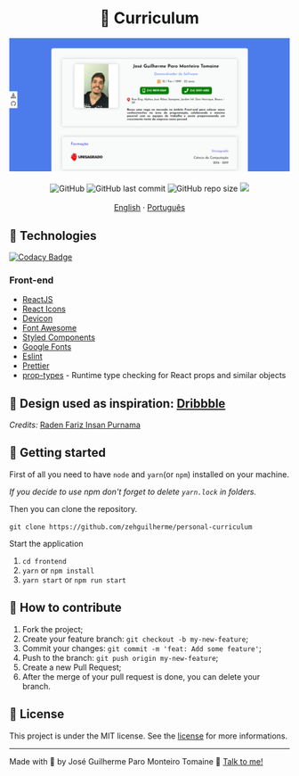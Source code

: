 <h1 align="center">
  📑 Curriculum
</h1>

<div align="center">
  <img src="./frontend/assets/../src/assets/curriculum.png" alt="Imagem do Currículo">
</div>

<br/>

<div align="center">
  <img alt="GitHub" src="https://img.shields.io/github/license/zehguilherme/personal-curriculum">
  <img alt="GitHub last commit" src="https://img.shields.io/github/last-commit/zehguilherme/personal-curriculum">
  <img alt="GitHub repo size" src="https://img.shields.io/github/repo-size/zehguilherme/personal-curriculum">
  <a href="https://www.codacy.com/manual/zehguilherme/personal-curriculum?utm_source=github.com&amp;utm_medium=referral&amp;utm_content=zehguilherme/personal-curriculum&amp;utm_campaign=Badge_Grade"><img src="https://app.codacy.com/project/badge/Grade/2aa04a8dca4e4813842831915cb4475a"/></a>
</div>

<br>

<div align="center">
  <a href="README.md">English</a>
  ·
  <a href="README-pt.md">Português</a>
</div>

## 🚀 Technologies

[![Codacy Badge](https://api.codacy.com/project/badge/Grade/78009576f35a4a9dbe56be44f29d8724)](https://app.codacy.com/gh/zehguilherme/curriculum?utm_source=github.com&utm_medium=referral&utm_content=zehguilherme/curriculum&utm_campaign=Badge_Grade_Settings)

### Front-end

- [ReactJS](https://pt-br.reactjs.org/)
- [React Icons](https://react-icons.github.io/react-icons/)
- [Devicon](https://devicons.github.io/devicon/)
- [Font Awesome](https://fontawesome.com/)
- [Styled Components](https://styled-components.com/)
- [Google Fonts](https://fonts.google.com/)
- [Eslint](https://eslint.org/)
- [Prettier](https://prettier.io/)
- [prop-types](https://www.npmjs.com/package/prop-types) - Runtime type checking for React props and similar objects

## 🎨 Design used as inspiration: [Dribbble](https://dribbble.com/shots/9111243-Simple-Layout-CV-Curriculum-Vitae-Design?utm_source=Clipboard_Shot&utm_campaign=rdfariz&utm_content=Simple%20Layout%20CV%20-%20Curriculum%20Vitae%20Design&utm_medium=Social_Share)

*Credits:* [Raden Fariz Insan Purnama](https://www.linkedin.com/in/rdfariz/)

## 🚀 Getting started

First of all you need to have `node` and `yarn`(or `npm`) installed on your machine.

*If you decide to use npm don't forget to delete `yarn.lock` in folders.*

Then you can clone the repository.

`git clone https://github.com/zehguilherme/personal-curriculum`

Start the application

1. `cd frontend`
2. `yarn` or `npm install`
3. `yarn start` or `npm run start`

## 🤔 How to contribute

1. Fork the project;
2. Create your feature branch: `git checkout -b my-new-feature`;
3. Commit your changes: `git commit -m 'feat: Add some feature'`;
4. Push to the branch: `git push origin my-new-feature`;
5. Create a new Pull Request;
6. After the merge of your pull request is done, you can delete your branch.

## 📝 License

This project is under the MIT license. See the  [license](LICENSE) for more informations.

---

Made with 💟 by José Guilherme Paro Monteiro Tomaine 👋 [Talk to me!](https://www.linkedin.com/in/jos%C3%A9-guilherme-paro-monteiro-tomaine/)
